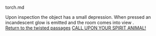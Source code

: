 torch.md

Upon inspection the object has a small depression.
When pressed an incandescent glow is emitted and the room comes into view
.  
[Return to the twisted passages](../zork/zork.md)
[CALL UPON YOUR SPIRIT ANIMAL!](../spirit_animal/spirit-animal.md)
